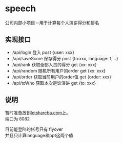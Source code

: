 # speech
公司内部小项目－用于计算每个人演讲得分和排名

## 实现接口  
* /api/login        登入                    post    {user: xxx}
* /api/saveScore    保存得分                post    {to:xxx, language: 1, ..} 
* /api/rank         获取全部人员的得分      get                                     {xx: xxx}
* /api/random       随机所有用户的order     get                                     {xx: xxx}
* /api/order        获取当前用户的order值   get                                     {order: xxx}
* /api/toWho        获取本次是谁演讲        get                                     {to: xxx}


## 说明  
暂时准备放到[letshareba.com](letshareba.com)上。  
端口为 8082   

目前能登陆的帐号只有 flyover   
并且只计算language和ppt这两个值
